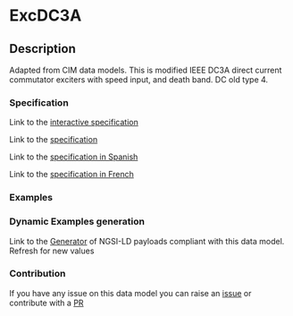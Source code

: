 # ExcDC3A

## Description 

Adapted from CIM data models. This is modified IEEE DC3A direct current commutator exciters with speed input, and death band.  DC old type 4.
### Specification

Link to the [interactive specification](https://swagger.lab.fiware.org/?url=https://smart-data-models.github.io/dataModel.EnergyCIM/ExcDC3A/swagger.yaml)

Link to the [specification](https://smart-data-models.github.io/dataModel.EnergyCIM/ExcDC3A/doc/spec.md)

Link to the [specification in Spanish](https://smart-data-models.github.io/dataModel.EnergyCIM/ExcDC3A/doc/spec_ES.md)

Link to the [specification in French](https://smart-data-models.github.io/dataModel.EnergyCIM/ExcDC3A/doc/spec_FR.md)
### Examples
### Dynamic Examples generation

Link to the [Generator](https://smartdatamodels.org/extra/ngsi-ld_generator_v0.91.php?schemaUrl=https://raw.githubusercontent.com/smart-data-models/dataModel.EnergyCIM/master/ExcDC3A/schema.json&email=info@smartdatamodels.org) of NGSI-LD payloads compliant with this data model. Refresh for new values
### Contribution

 If you have any issue on this data model you can raise an [issue](https://github.com/smart-data-models/dataModel.EnergyCIM/issues)  or contribute with a [PR](https://github.com/smart-data-models/dataModel.EnergyCIM/pulls)